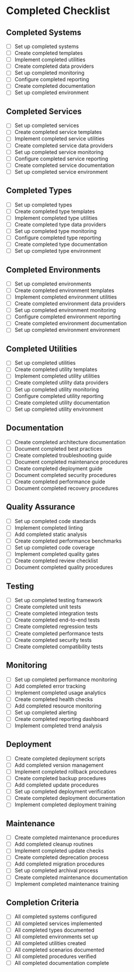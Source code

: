 # Completed Checklist

## Completed Systems
- [ ] Set up completed systems
- [ ] Create completed templates
- [ ] Implement completed utilities
- [ ] Create completed data providers
- [ ] Set up completed monitoring
- [ ] Configure completed reporting
- [ ] Create completed documentation
- [ ] Set up completed environment

## Completed Services
- [ ] Set up completed services
- [ ] Create completed service templates
- [ ] Implement completed service utilities
- [ ] Create completed service data providers
- [ ] Set up completed service monitoring
- [ ] Configure completed service reporting
- [ ] Create completed service documentation
- [ ] Set up completed service environment

## Completed Types
- [ ] Set up completed types
- [ ] Create completed type templates
- [ ] Implement completed type utilities
- [ ] Create completed type data providers
- [ ] Set up completed type monitoring
- [ ] Configure completed type reporting
- [ ] Create completed type documentation
- [ ] Set up completed type environment

## Completed Environments
- [ ] Set up completed environments
- [ ] Create completed environment templates
- [ ] Implement completed environment utilities
- [ ] Create completed environment data providers
- [ ] Set up completed environment monitoring
- [ ] Configure completed environment reporting
- [ ] Create completed environment documentation
- [ ] Set up completed environment environment

## Completed Utilities
- [ ] Set up completed utilities
- [ ] Create completed utility templates
- [ ] Implement completed utility utilities
- [ ] Create completed utility data providers
- [ ] Set up completed utility monitoring
- [ ] Configure completed utility reporting
- [ ] Create completed utility documentation
- [ ] Set up completed utility environment

## Documentation
- [ ] Create completed architecture documentation
- [ ] Document completed best practices
- [ ] Create completed troubleshooting guide
- [ ] Document completed maintenance procedures
- [ ] Create completed deployment guide
- [ ] Document completed security procedures
- [ ] Create completed performance guide
- [ ] Document completed recovery procedures

## Quality Assurance
- [ ] Set up completed code standards
- [ ] Implement completed linting
- [ ] Add completed static analysis
- [ ] Create completed performance benchmarks
- [ ] Set up completed code coverage
- [ ] Implement completed quality gates
- [ ] Create completed review checklist
- [ ] Document completed quality procedures

## Testing
- [ ] Set up completed testing framework
- [ ] Create completed unit tests
- [ ] Create completed integration tests
- [ ] Create completed end-to-end tests
- [ ] Create completed regression tests
- [ ] Create completed performance tests
- [ ] Create completed security tests
- [ ] Create completed compatibility tests

## Monitoring
- [ ] Set up completed performance monitoring
- [ ] Add completed error tracking
- [ ] Implement completed usage analytics
- [ ] Create completed health checks
- [ ] Add completed resource monitoring
- [ ] Set up completed alerting
- [ ] Create completed reporting dashboard
- [ ] Implement completed trend analysis

## Deployment
- [ ] Create completed deployment scripts
- [ ] Add completed version management
- [ ] Implement completed rollback procedures
- [ ] Create completed backup procedures
- [ ] Add completed update procedures
- [ ] Set up completed deployment verification
- [ ] Create completed deployment documentation
- [ ] Implement completed deployment training

## Maintenance
- [ ] Create completed maintenance procedures
- [ ] Add completed cleanup routines
- [ ] Implement completed update checks
- [ ] Create completed deprecation process
- [ ] Add completed migration procedures
- [ ] Set up completed archival process
- [ ] Create completed maintenance documentation
- [ ] Implement completed maintenance training

## Completion Criteria
- [ ] All completed systems configured
- [ ] All completed services implemented
- [ ] All completed types documented
- [ ] All completed environments set up
- [ ] All completed utilities created
- [ ] All completed scenarios documented
- [ ] All completed procedures verified
- [ ] All completed documentation complete 